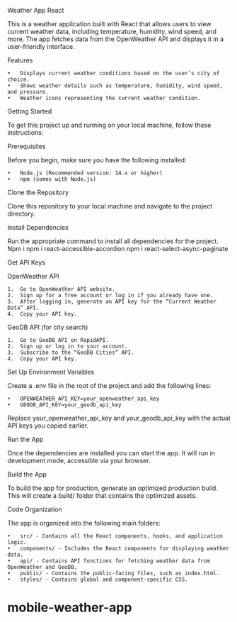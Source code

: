 Weather App React

This is a weather application built with React that allows users to view current weather data, including temperature, humidity, wind speed, and more. The app fetches data from the OpenWeather API and displays it in a user-friendly interface.

Features

	•	Displays current weather conditions based on the user’s city of choice.
	•	Shows weather details such as temperature, humidity, wind speed, and pressure.
	•	Weather icons representing the current weather condition.

Getting Started

To get this project up and running on your local machine, follow these instructions:

Prerequisites

Before you begin, make sure you have the following installed:

	•	Node.js (Recommended version: 14.x or higher)
	•	npm (comes with Node.js)

Clone the Repository

Clone this repository to your local machine and navigate to the project directory.

Install Dependencies

Run the appropriate command to install all dependencies for the project.
Npm i
npm i react-accessible-accordion
npm i react-select-async-paginate

Get API Keys

OpenWeather API

	1.	Go to OpenWeather API website.
	2.	Sign up for a free account or log in if you already have one.
	3.	After logging in, generate an API key for the “Current Weather Data” API.
	4.	Copy your API key.

GeoDB API (for city search)

	1.	Go to GeoDB API on RapidAPI.
	2.	Sign up or log in to your account.
	3.	Subscribe to the “GeoDB Cities” API.
	4.	Copy your API key.

Set Up Environment Variables

Create a .env file in the root of the project and add the following lines:

	•	OPENWEATHER_API_KEY=your_openweather_api_key
	•	GEODB_API_KEY=your_geodb_api_key

Replace your_openweather_api_key and your_geodb_api_key with the actual API keys you copied earlier.

Run the App

Once the dependencies are installed you can start the app. It will run in development mode, accessible via your browser.

Build the App

To build the app for production, generate an optimized production build. This will create a build/ folder that contains the optimized assets.


Code Organization

The app is organized into the following main folders:

	•	src/ - Contains all the React components, hooks, and application logic.
	•	components/ - Includes the React components for displaying weather data.
	•	api/ - Contains API functions for fetching weather data from OpenWeather and GeoDB.
	•	public/ - Contains the public-facing files, such as index.html.
	•	styles/ - Contains global and component-specific CSS.

# mobile-weather-app

